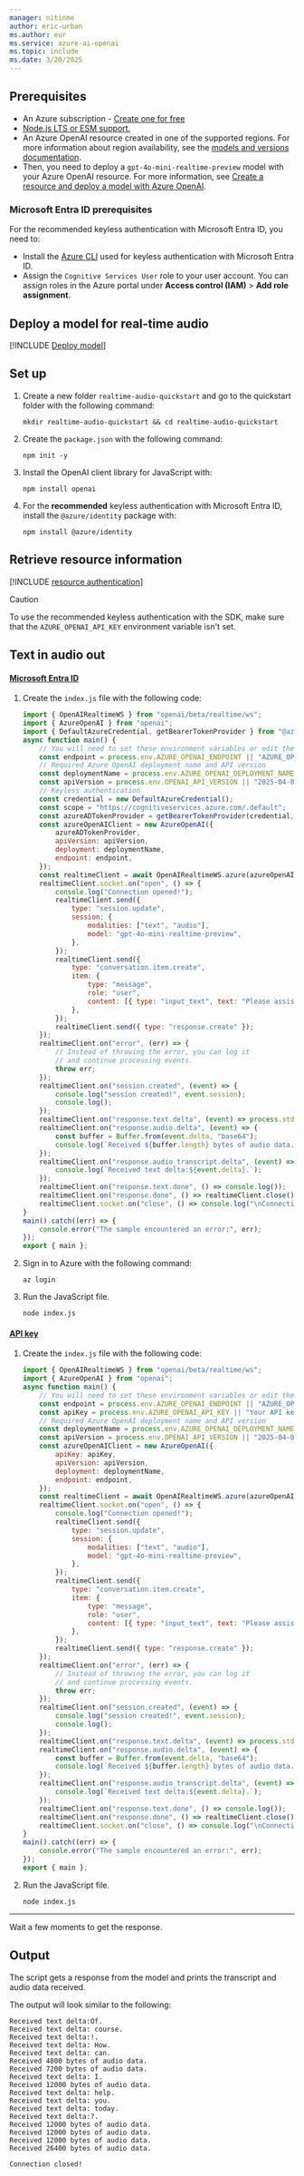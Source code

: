 ```yaml
---
manager: nitinme
author: eric-urban
ms.author: eur
ms.service: azure-ai-openai
ms.topic: include
ms.date: 3/20/2025
---
```


## Prerequisites

- An Azure subscription - <a href="https://azure.microsoft.com/free/cognitive-services" target="_blank">Create one for free</a>
- <a href="https://nodejs.org/" target="_blank">Node.js LTS or ESM support.</a>
- An Azure OpenAI resource created in one of the supported regions. For more information about region availability, see the [models and versions documentation](../concepts/models.md#global-standard-model-availability).
- Then, you need to deploy a `gpt-4o-mini-realtime-preview` model with your Azure OpenAI resource. For more information, see [Create a resource and deploy a model with Azure OpenAI](../how-to/create-resource.md). 

### Microsoft Entra ID prerequisites

For the recommended keyless authentication with Microsoft Entra ID, you need to:
- Install the [Azure CLI](/cli/azure/install-azure-cli) used for keyless authentication with Microsoft Entra ID.
- Assign the `Cognitive Services User` role to your user account. You can assign roles in the Azure portal under **Access control (IAM)** > **Add role assignment**.

## Deploy a model for real-time audio

[!INCLUDE [Deploy model](realtime-deploy-model.md)]

## Set up

1. Create a new folder `realtime-audio-quickstart` and go to the quickstart folder with the following command:

    ```shell
    mkdir realtime-audio-quickstart && cd realtime-audio-quickstart
    ```
    
1. Create the `package.json` with the following command:

    ```shell
    npm init -y
    ```

1. Install the OpenAI client library for JavaScript with:

    ```console
    npm install openai
    ```

1. For the **recommended** keyless authentication with Microsoft Entra ID, install the `@azure/identity` package with:

    ```console
    npm install @azure/identity
    ```


## Retrieve resource information

[!INCLUDE [resource authentication](resource-authentication.md)]

> [!CAUTION]
> To use the recommended keyless authentication with the SDK, make sure that the `AZURE_OPENAI_API_KEY` environment variable isn't set. 

## Text in audio out

#### [Microsoft Entra ID](#tab/keyless)

1. Create the `index.js` file with the following code:

    ```javascript 
    import { OpenAIRealtimeWS } from "openai/beta/realtime/ws";
    import { AzureOpenAI } from "openai";
    import { DefaultAzureCredential, getBearerTokenProvider } from "@azure/identity";
    async function main() {
        // You will need to set these environment variables or edit the following values
        const endpoint = process.env.AZURE_OPENAI_ENDPOINT || "AZURE_OPENAI_ENDPOINT";
        // Required Azure OpenAI deployment name and API version
        const deploymentName = process.env.AZURE_OPENAI_DEPLOYMENT_NAME || "gpt-4o-mini-realtime-preview";
        const apiVersion = process.env.OPENAI_API_VERSION || "2025-04-01-preview";
        // Keyless authentication 
        const credential = new DefaultAzureCredential();
        const scope = "https://cognitiveservices.azure.com/.default";
        const azureADTokenProvider = getBearerTokenProvider(credential, scope);
        const azureOpenAIClient = new AzureOpenAI({
            azureADTokenProvider,
            apiVersion: apiVersion,
            deployment: deploymentName,
            endpoint: endpoint,
        });
        const realtimeClient = await OpenAIRealtimeWS.azure(azureOpenAIClient);
        realtimeClient.socket.on("open", () => {
            console.log("Connection opened!");
            realtimeClient.send({
                type: "session.update",
                session: {
                    modalities: ["text", "audio"],
                    model: "gpt-4o-mini-realtime-preview",
                },
            });
            realtimeClient.send({
                type: "conversation.item.create",
                item: {
                    type: "message",
                    role: "user",
                    content: [{ type: "input_text", text: "Please assist the user" }],
                },
            });
            realtimeClient.send({ type: "response.create" });
        });
        realtimeClient.on("error", (err) => {
            // Instead of throwing the error, you can log it
            // and continue processing events.
            throw err;
        });
        realtimeClient.on("session.created", (event) => {
            console.log("session created!", event.session);
            console.log();
        });
        realtimeClient.on("response.text.delta", (event) => process.stdout.write(event.delta));
        realtimeClient.on("response.audio.delta", (event) => {
            const buffer = Buffer.from(event.delta, "base64");
            console.log(`Received ${buffer.length} bytes of audio data.`);
        });
        realtimeClient.on("response.audio_transcript.delta", (event) => {
            console.log(`Received text delta:${event.delta}.`);
        });
        realtimeClient.on("response.text.done", () => console.log());
        realtimeClient.on("response.done", () => realtimeClient.close());
        realtimeClient.socket.on("close", () => console.log("\nConnection closed!"));
    }
    main().catch((err) => {
        console.error("The sample encountered an error:", err);
    });
    export { main };
    ```

1. Sign in to Azure with the following command:

    ```shell
    az login
    ```

1. Run the JavaScript file.

    ```shell
    node index.js
    ```

#### [API key](#tab/api-key)

1. Create the `index.js` file with the following code:

    ```javascript 
    import { OpenAIRealtimeWS } from "openai/beta/realtime/ws";
    import { AzureOpenAI } from "openai";
    async function main() {
        // You will need to set these environment variables or edit the following values
        const endpoint = process.env.AZURE_OPENAI_ENDPOINT || "AZURE_OPENAI_ENDPOINT";
        const apiKey = process.env.AZURE_OPENAI_API_KEY || "Your API key";
        // Required Azure OpenAI deployment name and API version
        const deploymentName = process.env.AZURE_OPENAI_DEPLOYMENT_NAME || "gpt-4o-mini-realtime-preview";
        const apiVersion = process.env.OPENAI_API_VERSION || "2025-04-01-preview";
        const azureOpenAIClient = new AzureOpenAI({
            apiKey: apiKey,
            apiVersion: apiVersion,
            deployment: deploymentName,
            endpoint: endpoint,
        });
        const realtimeClient = await OpenAIRealtimeWS.azure(azureOpenAIClient);
        realtimeClient.socket.on("open", () => {
            console.log("Connection opened!");
            realtimeClient.send({
                type: "session.update",
                session: {
                    modalities: ["text", "audio"],
                    model: "gpt-4o-mini-realtime-preview",
                },
            });
            realtimeClient.send({
                type: "conversation.item.create",
                item: {
                    type: "message",
                    role: "user",
                    content: [{ type: "input_text", text: "Please assist the user" }],
                },
            });
            realtimeClient.send({ type: "response.create" });
        });
        realtimeClient.on("error", (err) => {
            // Instead of throwing the error, you can log it
            // and continue processing events.
            throw err;
        });
        realtimeClient.on("session.created", (event) => {
            console.log("session created!", event.session);
            console.log();
        });
        realtimeClient.on("response.text.delta", (event) => process.stdout.write(event.delta));
        realtimeClient.on("response.audio.delta", (event) => {
            const buffer = Buffer.from(event.delta, "base64");
            console.log(`Received ${buffer.length} bytes of audio data.`);
        });
        realtimeClient.on("response.audio_transcript.delta", (event) => {
            console.log(`Received text delta:${event.delta}.`);
        });
        realtimeClient.on("response.text.done", () => console.log());
        realtimeClient.on("response.done", () => realtimeClient.close());
        realtimeClient.socket.on("close", () => console.log("\nConnection closed!"));
    }
    main().catch((err) => {
        console.error("The sample encountered an error:", err);
    });
    export { main };
    ```

1. Run the JavaScript file.

    ```shell
    node index.js
    ```

---

Wait a few moments to get the response.

## Output

The script gets a response from the model and prints the transcript and audio data received.

The output will look similar to the following:

```console
Received text delta:Of.
Received text delta: course.
Received text delta:!.
Received text delta: How.
Received text delta: can.
Received 4800 bytes of audio data.
Received 7200 bytes of audio data.
Received text delta: I.
Received 12000 bytes of audio data.
Received text delta: help.
Received text delta: you.
Received text delta: today.
Received text delta:?.
Received 12000 bytes of audio data.
Received 12000 bytes of audio data.
Received 12000 bytes of audio data.
Received 26400 bytes of audio data.

Connection closed!
```

